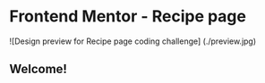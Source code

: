 # Frontend Mentor - Recipe page

![Design preview for Recipe page coding challenge] (./preview.jpg)

## Welcome! 
